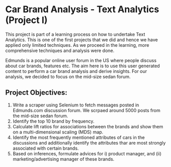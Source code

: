 # Car Brand Analysis - Text Analytics (Project I)

This project is part of a learning process on how to undertake Text Analytics. This is one of the first projects that we did and hence we have applied only limited techniques. As we proceed in the learning, more comprehensive techniques and analysis were done.

Edmunds is a popular online user forum in the US where people discuss about car brands, features etc. The aim here is to use this user generated content to perform a car brand analysis and derive insights. For our analysis, we decided to focus on the mid-size sedan forum.

## Project Objectives:
1. Write a scraper using Selenium to fetch messages posted in Edmunds.com discussion forum. We scrpaed around 5000 posts from the mid-size sedan forum.
2. Identify the top 10 brand by frequency.
3. Calculate lift ratios for associations between the brands and show them on a multi-dimensional scaling (MDS) map.
4. Identify the most frequently mentioned attributes of cars in the discussions and additionally identify the attributes thar are most strongly associated with certain brands.
5. Based on inferences, formulate advices for i) product manager, and (ii) marketing/advertising manager of these brands.
